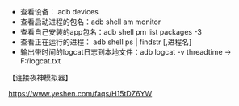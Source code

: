 - 查看设备： adb devices
- 查看启动进程的包名：adb shell am monitor
- 查看自己安装的app包名：adb shell pm list packages -3
- 查看正在运行的进程： adb shell ps | findstr [,进程名]
- 输出带时间的logcat日志到本地文件：adb logcat -v threadtime -> F:/logcat.txt



【连接夜神模拟器】

https://www.yeshen.com/faqs/H15tDZ6YW